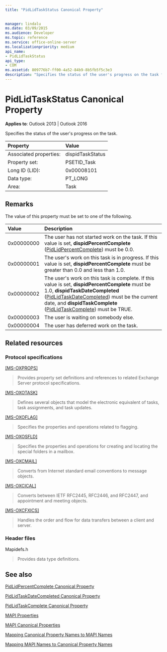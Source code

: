 ```yaml
---
title: "PidLidTaskStatus Canonical Property"
 
 
manager: lindalu
ms.date: 03/09/2015
ms.audience: Developer
ms.topic: reference
ms.service: office-online-server
ms.localizationpriority: medium
api_name:
- PidLidTaskStatus
api_type:
- COM
ms.assetid: 809776b7-ff00-4a52-84b9-8b5fb5f5c3e3
description: "Specifies the status of the user's progress on the task for Outlook 2013 and Outlook 2016."
---
```


# PidLidTaskStatus Canonical Property

  
  
**Applies to**: Outlook 2013 | Outlook 2016 
  
Specifies the status of the user's progress on the task.
  
|Property |Value |
|:-----|:-----|
|Associated properties:  <br/> |dispidTaskStatus  <br/> |
|Property set:  <br/> |PSETID_Task  <br/> |
|Long ID (LID):  <br/> |0x00008101  <br/> |
|Data type:  <br/> |PT_LONG  <br/> |
|Area:  <br/> |Task  <br/> |
   
## Remarks

The value of this property must be set to one of the following.
  
|**Value**|**Description**|
|:-----|:-----|
|0x00000000  <br/> |The user has not started work on the task. If this value is set, **dispidPercentComplete** ([PidLidPercentComplete](pidlidpercentcomplete-canonical-property.md)) must be 0.0. |
|0x00000001  <br/> |The user's work on this task is in progress. If this value is set, **dispidPercentComplete** must be greater than 0.0 and less than 1.0. |
|0x00000002  <br/> |The user's work on this task is complete. If this value is set, **dispidPercentComplete** must be 1.0, **dispidTaskDateCompleted** ([PidLidTaskDateCompleted](pidlidtaskdatecompleted-canonical-property.md)) must be the current date, and **dispidTaskComplete** ([PidLidTaskComplete](pidlidtaskcomplete-canonical-property.md)) must be TRUE. |
|0x00000003  <br/> |The user is waiting on somebody else. |
|0x00000004  <br/> |The user has deferred work on the task. |
   
## Related resources

### Protocol specifications

[[MS-OXPROPS]](https://msdn.microsoft.com/library/f6ab1613-aefe-447d-a49c-18217230b148%28Office.15%29.aspx)
  
> Provides property set definitions and references to related Exchange Server protocol specifications.
    
[[MS-OXOTASK]](https://msdn.microsoft.com/library/55600ec0-6195-4730-8436-59c7931ef27e%28Office.15%29.aspx)
  
> Defines several objects that model the electronic equivalent of tasks, task assignments, and task updates.
    
[[MS-OXOFLAG]](https://msdn.microsoft.com/library/f1e50be4-ed30-4c2a-b5cb-8ff3aaaf9b91%28Office.15%29.aspx)
  
> Specifies the properties and operations related to flagging.
    
[[MS-OXOSFLD]](https://msdn.microsoft.com/library/a60e9c16-2ba8-424b-b60c-385a8a2837cb%28Office.15%29.aspx)
  
> Specifies the properties and operations for creating and locating the special folders in a mailbox.
    
[[MS-OXCMAIL]](https://msdn.microsoft.com/library/b60d48db-183f-4bf5-a908-f584e62cb2d4%28Office.15%29.aspx)
  
> Converts from Internet standard email conventions to message objects.
    
[[MS-OXCICAL]](https://msdn.microsoft.com/library/a685a040-5b69-4c84-b084-795113fb4012%28Office.15%29.aspx)
  
> Converts between IETF RFC2445, RFC2446, and RFC2447, and appointment and meeting objects.
    
[[MS-OXCFXICS]](https://msdn.microsoft.com/library/b9752f3d-d50d-44b8-9e6b-608a117c8532%28Office.15%29.aspx)
  
> Handles the order and flow for data transfers between a client and server.
    
### Header files

Mapidefs.h
  
> Provides data type definitions.
    
## See also



[PidLidPercentComplete Canonical Property](pidlidpercentcomplete-canonical-property.md)
  
[PidLidTaskDateCompleted Canonical Property](pidlidtaskdatecompleted-canonical-property.md)
  
[PidLidTaskComplete Canonical Property](pidlidtaskcomplete-canonical-property.md)


[MAPI Properties](mapi-properties.md)
  
[MAPI Canonical Properties](mapi-canonical-properties.md)
  
[Mapping Canonical Property Names to MAPI Names](mapping-canonical-property-names-to-mapi-names.md)
  
[Mapping MAPI Names to Canonical Property Names](mapping-mapi-names-to-canonical-property-names.md)

